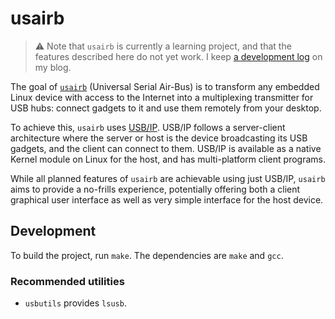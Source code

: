 # usairb

> :warning: Note that `usairb` is currently a learning project, and that the
> features described here do not yet work. I keep [a development log][devlog]
> on my blog.

[devlog]: https://fnune.com/devlog/usairb/2022/02/05/listening-to-devices-with-libudev-usairb-devlog-1/

The goal of [`usairb`][usairb-repo] (Universal Serial Air-Bus) is to transform
any embedded Linux device with access to the Internet into a multiplexing
transmitter for USB hubs: connect gadgets to it and use them remotely from your
desktop.

To achieve this, `usairb` uses [USB/IP][usbip]. USB/IP follows a server-client
architecture where the server or host is the device broadcasting its USB
gadgets, and the client can connect to them. USB/IP is available as a native
Kernel module on Linux for the host, and has multi-platform client programs.

While all planned features of `usairb` are achievable using just USB/IP,
`usairb` aims to provide a no-frills experience, potentially offering both a
client graphical user interface as well as very simple interface for the host
device.

[usairb-repo]: https://github.com/fnune/usairb
[usbip]: https://wiki.archlinux.org/title/USB/IP

## Development

To build the project, run `make`. The dependencies are `make` and `gcc`.

### Recommended utilities

- `usbutils` provides `lsusb`.
